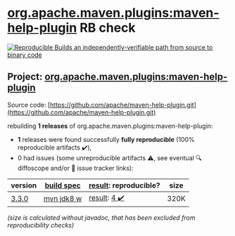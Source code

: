 [org.apache.maven.plugins:maven-help-plugin](https://central.sonatype.com/artifact/org.apache.maven.plugins/maven-help-plugin/3.3.0/versions) RB check
=======

[![Reproducible Builds](https://reproducible-builds.org/images/logos/rb.svg) an independently-verifiable path from source to binary code](https://reproducible-builds.org/)

## Project: [org.apache.maven.plugins:maven-help-plugin](https://central.sonatype.com/artifact/org.apache.maven.plugins/maven-help-plugin/3.3.0/versions)

Source code: [https://github.com/apache/maven-help-plugin.git](https://github.com/apache/maven-help-plugin.git)

rebuilding **1 releases** of org.apache.maven.plugins:maven-help-plugin:
- **1** releases were found successfully **fully reproducible** (100% reproducible artifacts :heavy_check_mark:),
- 0 had issues (some unreproducible artifacts :warning:, see eventual :mag: diffoscope and/or :memo: issue tracker links):

| version | [build spec](/BUILDSPEC.md) | [result](https://reproducible-builds.org/docs/jvm/): reproducible? | size |
| -- | --------- | ------ | -- |
| [3.3.0](https://central.sonatype.com/artifact/org.apache.maven.plugins/maven-help-plugin/3.3.0/pom) | [mvn jdk8 w](maven-help-plugin-3.3.0.buildspec) | [result](maven-help-plugin-3.3.0.buildinfo): [4 :heavy_check_mark: ](maven-help-plugin-3.3.0.buildcompare) | 320K |

<i>(size is calculated without javadoc, that has been excluded from reproducibility checks)</i>
